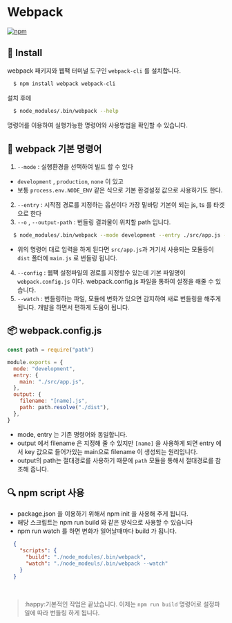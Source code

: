 # Webpack

[![npm](https://camo.githubusercontent.com/dcf3110e99c354b13ab7d252b5141df6f9c69710b4d1a6c5194089a5c7b82ff1/68747470733a2f2f696d672e736869656c64732e696f2f6e706d2f762f7765627061636b2e737667)](https://npmjs.com/package/webpack)

## :wrench: Install

webpack 패키지와 웹팩 터미널 도구인 `webpack-cli` 를 설치합니다.

```bash
  $ npm install webpack webpack-cli
```

설치 후에

```bash
  $ node_modules/.bin/webpack --help
```
명령어를 이용하여 실행가능한 명령어와 사용방법을 확인할 수 있습니다.



## :bookmark_tabs: webpack 기본 명령어

1. `--mode` : 실행환경을 선택하여 빌드 할 수 있다 
  * `development` , `production`, `none` 이 있고
  * 보통 `process.env.NODE_ENV` 같은 식으로 기본 환경설정 값으로 사용하기도 한다.
2. `--entry` : 시작점 경로를 지정하는 옵션이다 가장 밑바탕 기본이 되는 js, ts 를 타겟으로 한다
3. `--o` , `--output-path` :  번들링 결과물이 위치할 path 입니다.

```bash
  $ node_modules/.bin/webpack --mode development --entry ./src/app.js -o dist
```
* 위의 명령어 대로 입력을 하게 된다면 `src/app.js`과 거기서 사용되는 모듈등이 `dist` 폴더에 `main.js` 로 번들링 됩니다.

4. `--config` : 웹팩 설정파일의 경로를 지정할수 있는데 기본 파일명이 `webpack.config.js` 이다. webpack.config.js 파일을 통하여 설정을 해줄 수 있습니다.
5. `--watch` : 번들링하는 파일, 모듈에 변화가 있으면 감지하여 새로 번들링을 해주게 됩니다. 개발을 하면서 편하게 도움이 됩니다.


## :package: webpack.config.js

```js
const path = require("path")

module.exports = {
  mode: "development",
  entry: {
    main: "./src/app.js",
  },
  output: {
    filename: "[name].js",
    path: path.resolve("./dist"),
  },
}
```
* mode, entry 는 기존 명령어와 동일합니다.
* output 에서 filename 은 지정해 줄 수 있지만 `[name]` 을 사용하게 되면 entry 에서 key 값으로 들어가있는 main으로 filename 이 생성되는 원리입니다.
* output의 path는 절대경로를 사용하기 때문에 `path` 모듈을 통해서 절대경로를 참조해 줍니다.

## :mag: npm script 사용
* package.json 을 이용하기 위해서 npm init 을 사용해 주게 됩니다.
* 해당 스크립트는 npm run build 와 같은 방식으로 사용할 수 있습니다
* npm run watch 를 하면 변화가 일어날때마다 build 가 됩니다.
```json
  {
    "scripts": {
      "build": "./node_modules/.bin/webpack",
      "watch": "./node_modeuls/.bin/webpack --watch"
    }
  }
```

 ​
> :happy:기본적인 작업은 끝났습니다. 이제는 `npm run build` 명령어로 설정파일에 따라 번들링 하게 됩니다.


